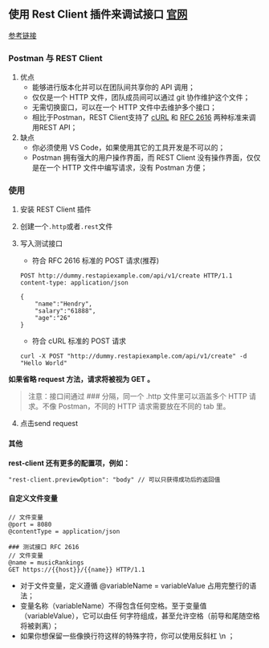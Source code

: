 ## 使用 Rest Client 插件来调试接口 [官网](https://marketplace.visualstudio.com/items?itemName=humao.rest-client#overview)

[参考链接](https://juejin.im/post/5e2067f7f265da3e405028fb)

### Postman 与 REST Client

1. 优点
    + 能够进行版本化并可以在团队间共享你的 API 调用；
    + 仅仅是一个 HTTP 文件，团队成员间可以通过 git 协作维护这个文件；
    + 无需切换窗口，可以在一个 HTTP 文件中去维护多个接口；
    + 相比于Postman，REST Client支持了 [cURL](https://link.zhihu.com/?target=https%3A//en.wikipedia.org/wiki/CURL) 和 [RFC 2616](https://link.zhihu.com/?target=https%3A//www.w3.org/Protocols/rfc2616/rfc2616-sec5.html) 两种标准来调用REST API；
2. 缺点
    + 你必须使用 VS Code，如果使用其它的工具开发是不可以的；
    + Postman 拥有强大的用户操作界面，而 REST Client 没有操作界面，仅仅是在一个 HTTP 文件中编写请求，没有 Postman 方便；

### 使用

1. 安装 REST Client 插件
2. 创建一个`.http`或者`.rest`文件
3. 写入测试接口
    + 符合 RFC 2616 标准的 POST 请求(推荐)

    ```
    POST http://dummy.restapiexample.com/api/v1/create HTTP/1.1
    content-type: application/json

    {
        "name":"Hendry",
        "salary":"61888",
        "age":"26"
    }
    ```

    + 符合 cURL 标准的 POST 请求

    ```
    curl -X POST "http://dummy.restapiexample.com/api/v1/create" -d "Hello World"
    ```

**如果省略 request 方法，请求将被视为 GET 。**
> 注意：接口间通过 ### 分隔，同一个 .http 文件里可以涵盖多个 HTTP 请求。不像 Postman，不同的 HTTP 请求需要放在不同的 tab 里。

4. 点击send request

#### 其他

**rest-client 还有更多的配置项，例如：**

```
"rest-client.previewOption": "body" // 可以只获得成功后的返回值
```

#### 自定义文件变量

```
// 文件变量
@port = 8080
@contentType = application/json

### 测试接口 RFC 2616
// 文件变量
@name = musicRankings
GET https://{{host}}/{{name}} HTTP/1.1
```

+ 对于文件变量，定义遵循 @variableName = variableValue 占用完整行的语法；
+ 变量名称（variableName）不得包含任何空格。至于变量值（variableValue），它可以由任  何字符组成，甚至允许空格（前导和尾随空格将被剥离）；
+ 如果你想保留一些像换行符这样的特殊字符，你可以使用反斜杠 \n ；
